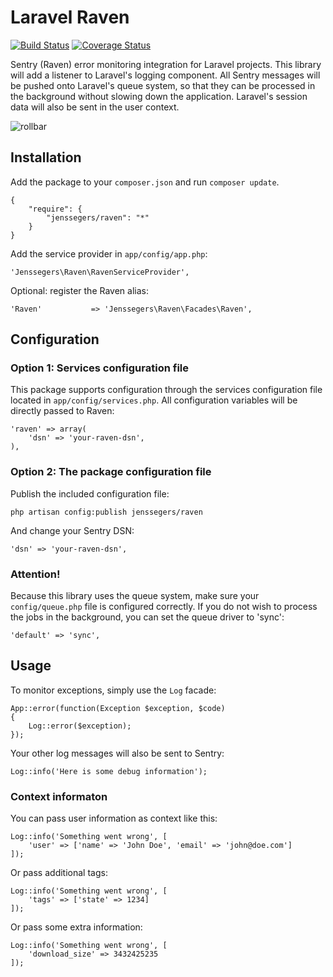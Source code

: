 Laravel Raven
==============

[![Build Status](http://img.shields.io/travis/jenssegers/laravel-raven.svg)](https://travis-ci.org/jenssegers/laravel-raven) [![Coverage Status](http://img.shields.io/coveralls/jenssegers/laravel-raven.svg)](https://coveralls.io/r/jenssegers/laravel-raven)

Sentry (Raven) error monitoring integration for Laravel projects. This library will add a listener to Laravel's logging component. All Sentry messages will be pushed onto Laravel's queue system, so that they can be processed in the background without slowing down the application. Laravel's session data will also be sent in the user context.

![rollbar](https://www.getsentry.com/_static/getsentry/images/hero.png)

Installation
------------

Add the package to your `composer.json` and run `composer update`.

    {
        "require": {
            "jenssegers/raven": "*"
        }
    }

Add the service provider in `app/config/app.php`:

    'Jenssegers\Raven\RavenServiceProvider',

Optional: register the Raven alias:

    'Raven'           => 'Jenssegers\Raven\Facades\Raven',

Configuration
-------------

### Option 1: Services configuration file

This package supports configuration through the services configuration file located in `app/config/services.php`. All configuration variables will be directly passed to Raven:

    'raven' => array(
        'dsn' => 'your-raven-dsn',
    ),

### Option 2: The package configuration file

Publish the included configuration file:

    php artisan config:publish jenssegers/raven

And change your Sentry DSN:

    'dsn' => 'your-raven-dsn',

### Attention!

Because this library uses the queue system, make sure your `config/queue.php` file is configured correctly. If you do not wish to process the jobs in the background, you can set the queue driver to 'sync':

    'default' => 'sync',

Usage
-----

To monitor exceptions, simply use the `Log` facade:

    App::error(function(Exception $exception, $code)
    {
        Log::error($exception);
    });

Your other log messages will also be sent to Sentry:

    Log::info('Here is some debug information');

### Context informaton

You can pass user information as context like this:

    Log::info('Something went wrong', [
        'user' => ['name' => 'John Doe', 'email' => 'john@doe.com']
    ]);

Or pass additional tags:

    Log::info('Something went wrong', [
        'tags' => ['state' => 1234]
    ]);

Or pass some extra information:

    Log::info('Something went wrong', [
        'download_size' => 3432425235
    ]);
